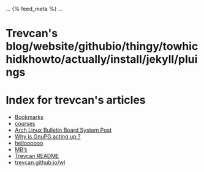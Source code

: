 ...
{% feed_meta %}
...

# Trevcan's blog/website/githubio/thingy/towhichidkhowto/actually/install/jekyll/pluings

<!--
	This template file will be copied onto the index.md file
	which will be automatically created upon executing the make.sh
	script which will look for each file in www/*.md and add a hyperlink
	to the index!!

	Do not edit this file manually, it may be overwritten!
-->

# Index for trevcan's articles

- [Bookmarks](www/bookmarks.md)
- [courses](www/courses.md)
- [Arch Linux Bulletin Board System Post](www/gpg.why.bbs.md)
- [Why is GnuPG acting up ? ](www/gpg.why.md)
- [helloooooo](www/main.md)
- [MB’s](www/mvs.md)
- [Trevcan README](www/README.md)
- [trevcan.github.io/wl](www/wl.md)
